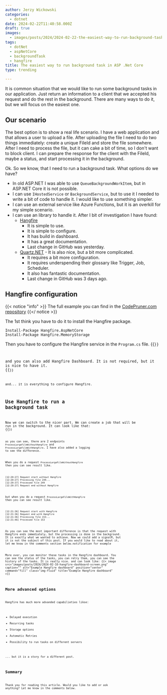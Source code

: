 ```yaml
---
author: Jerzy Wickowski
categories:
  - dotnet
date: 2024-02-22T11:40:58.000Z
draft: true
images:
  - images/posts/2024/2024-02-22-the-easiest-way-to-run-background-task-in-ASP-Net-Core.jpg
tags:
  - dotNet
  - aspNetCore
  - backgroundTask
  - hangfire
title: The easiest way to run background task in ASP .Net Core
type: trending

---
```


It is common situation that we would like to run some background tasks in our application. Just return an information to a client that we accepted his request and do the rest in the background. There are many ways to do it, but we will focus on the easiest one.

## Our scenario
The best option is to show a real life scenario. I have a web application and that allows a user to upload a file. After uploading the file I need to do two things immediately: create a unique FileId and store the file somewhere. After I need to process the file, but it can cake a bit of time, so I don't want to block client. I can prepare the response for the client with the FileId, maybe a status, and start processing it in the background. 

Ok. So we know, that I need to run a background task. What options do we have? 
- In old ASP.NET I was able to use `QueueBackgroundWorkItem`, but in ASP.NET Core it is not possible. 
- I can use `IHostedService` or `BackgroundService`, but to use it I needed to write a bit of code to handle it. I would like to use something simpler. 
- I can use an external service like Azure Functions, but it is an overkill for my simple scenario.
- I can use an library to handle it. After I bit of investigation I have found:
  - [Hangfire](https://www.hangfire.io/) 
    - It is simple to use.
    - It is simple to configure.
    - It has build in dashboard.
    - It has a great documentation.
    - Last change in GitHub was yesterday.
  - [Quartz.NET](https://www.quartz-scheduler.net/) - It is also nice, but a bit more complicated.
    - It requires a bit more configuration.
    - It requires underspending their glossary like Trigger, Job, Scheduler.
    - It also has fantastic documentation.
    - Last change in GitHub was 3 days ago. 


## Hangfire configuration
{{< notice "info" >}}
The full example you can find in the [CodePruner.com repository](https://github.com/jwickowski/codepruner.com/tree/master/src/codepruner.com/static/examples/CodePruner.Examples)
{{</ notice >}}

The 1st think you have to do it to install the Hangfire package.
``` 
Install-Package Hangfire.AspNetCore
Install-Package Hangfire.MemoryStorage
```

Then you have to configure the Hangfire service in the `Program.cs` file. 
{{<code language="csharp" file="static/examples/CodePruner.Examples/CodePruner.Examples.BackgroundTask.Hangfire/Program.cs" region="init_hangfire" >}}

and you can also add Hangfire Dashboard. It is not required, but it is nice to have it. 
{{<code language="csharp" file="static/examples/CodePruner.Examples/CodePruner.Examples.BackgroundTask.Hangfire/Program.cs" region="init_hangfire_dashboard" >}}

and... it is everything to configure Hangfire.

## Use Hangfire to run a background task
Now we can switch to the nicer part. We can create a job that will be run in the background. 
It can look like that: 
{{<code language="csharp" file="static/examples/CodePruner.Examples/CodePruner.Examples.BackgroundTask.Hangfire/Program.cs" region="example_endpoints" >}}

as you can see, there are 2 endpoints `ProcessLargeFileWithoutHangfire` and `ProcessLargeFileWithHangFire`. I have also added a logging to see the difference.

When you do a request `ProcessLargeFileWithoutHangfire` then you can see result like.
```
[12:20:27] Request start without Hangfire
[12:20:27] Processing file 249...
[12:20:37] Processed file 249
[12:20:37] Request end without Hangfire
```

but when you do a request `ProcessLargeFileWithHangFire` then you can see result like.
```
[12:21:36] Request start with Hangfire
[12:21:36] Request end with Hangfire
[12:21:36] Processing file 153...
[12:21:46] Processed file 153
```

As you can see the most important difference is that the request with Hangfire ends immediately, but the processing is done in the background. It is exactly what we wanted to achieve. Now we could add a signalR, but it is not the subject of this post. If you would like to read about it, let me know in the comments section below.notification for example 


More over, you can monitor these tasks in the Hangfire dashboard. You can see the status of the tasks, you can retry them, you can see the history of the tasks. It is really nice. and can look like:
{{< image src="images/posts/2024/2024-02-16-hangfire-dashboard-screen.png" caption="" alt="Example Hangfire dashboard" position="center" command="fill"  class="img-fluid" title="Example Hangfire dashboard" >}}

## More advanced options 
Hangfire has much more advanded capabilieties likse:
- Delayed execution
- Recurring tasks
- Storage options
- Automatic Retries
- Possibility to run tasks on different servers

... but it is a story for a different post.

## Summary
Thank you for reading this article. 
Would you like to add or ask anything? Let me know in the comments below.

